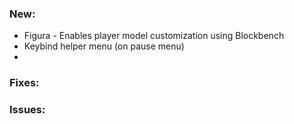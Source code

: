 ### New:
+ Figura - Enables player model customization using Blockbench
+ Keybind helper menu (on pause menu)
+ 

### Fixes:

### Issues:
